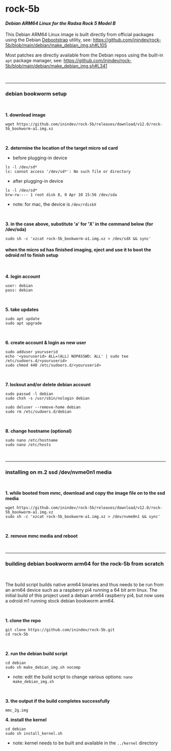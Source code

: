 # rock-5b
#### *Debian ARM64 Linux for the Radxa Rock 5 Model B*

This Debian ARM64 Linux image is built directly from official packages using the Debian [Debootstrap](https://wiki.debian.org/Debootstrap) utility, see: https://github.com/inindev/rock-5b/blob/main/debian/make_debian_img.sh#L105

Most patches are directly available from the Debian repos using the built-in ```apt``` package manager, see: https://github.com/inindev/rock-5b/blob/main/debian/make_debian_img.sh#L341

<br/>

---
### debian bookworm setup

<br/>

**1. download image**
```
wget https://github.com/inindev/rock-5b/releases/download/v12.0/rock-5b_bookworm-a1.img.xz
```

<br/>

**2. determine the location of the target micro sd card**

 * before plugging-in device
```
ls -l /dev/sd*
ls: cannot access '/dev/sd*': No such file or directory
```

 * after plugging-in device
```
ls -l /dev/sd*
brw-rw---- 1 root disk 8, 0 Apr 10 15:56 /dev/sda
```
* note: for mac, the device is ```/dev/rdiskX```

<br/>

**3. in the case above, substitute 'a' for 'X' in the command below (for /dev/sda)**
```
sudo sh -c 'xzcat rock-5b_bookworm-a1.img.xz > /dev/sdX && sync'
```

#### when the micro sd has finished imaging, eject and use it to boot the odroid m1 to finish setup

<br/>

**4. login account**
```
user: debian
pass: debian
```

<br/>

**5. take updates**
```
sudo apt update
sudo apt upgrade
```

<br/>

**6. create account & login as new user**
```
sudo adduser youruserid
echo '<youruserid> ALL=(ALL) NOPASSWD: ALL' | sudo tee /etc/sudoers.d/<youruserid>
sudo chmod 440 /etc/sudoers.d/<youruserid>
```

<br/>

**7. lockout and/or delete debian account**
```
sudo passwd -l debian
sudo chsh -s /usr/sbin/nologin debian
```

```
sudo deluser --remove-home debian
sudo rm /etc/sudoers.d/debian
```

<br/>

**8. change hostname (optional)**
```
sudo nano /etc/hostname
sudo nano /etc/hosts
```

<br/>

---
### installing on m.2 ssd /dev/nvme0n1 media

<br/>

**1. while booted from mmc, download and copy the image file on to the ssd media**
```
wget https://github.com/inindev/rock-5b/releases/download/v12.0/rock-5b_bookworm-a1.img.xz
sudo sh -c 'xzcat rock-5b_bookworm-a1.img.xz > /dev/nvme0n1 && sync'
```

<br/>

**2. remove mmc media and reboot**

<br/>

---
### building debian bookworm arm64 for the rock-5b from scratch

<br/>

The build script builds native arm64 binaries and thus needs to be run from an arm64 device such as a raspberry pi4 running 
a 64 bit arm linux. The initial build of this project used a debian arm64 raspberry pi4, but now uses a odroid m1 running 
stock debian bookworm arm64.

<br/>

**1. clone the repo**
```
git clone https://github.com/inindev/rock-5b.git
cd rock-5b
```

<br/>

**2. run the debian build script**
```
cd debian
sudo sh make_debian_img.sh nocomp
```
* note: edit the build script to change various options: ```nano make_debian_img.sh```

<br/>

**3. the output if the build completes successfully**
```
mmc_2g.img
```

**4. install the kernel**
```
cd debian
sudo sh install_kernel.sh
```
* note: kernel needs to be built and available in the ```../kernel``` directory

<br/>



<br/>
